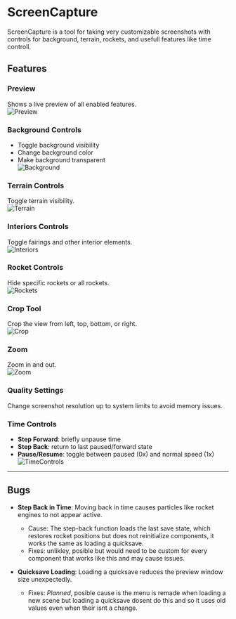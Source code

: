 # ScreenCapture

ScreenCapture is a tool for taking very customizable screenshots with controls for background, terrain, rockets, and usefull features like time controll.  

## Features

### Preview  
Shows a live preview of all enabled features.  
![Preview](gifs/preview.gif)

### Background Controls  
- Toggle background visibility  
- Change background color  
- Make background transparent  
![Background](gifs/background.gif)

### Terrain Controls  
Toggle terrain visibility.  
![Terrain](gifs/terrain.gif)

### Interiors Controls  
Toggle fairings and other interior elements.  
![Interiors](gifs/interiors.gif)

### Rocket Controls  
Hide specific rockets or all rockets.  
![Rockets](gifs/rockets.gif)

### Crop Tool  
Crop the view from left, top, bottom, or right.  
![Crop](gifs/crop.gif)

### Zoom  
Zoom in and out.  
![Zoom](gifs/zoom.gif)

### Quality Settings  
Change screenshot resolution up to system limits to avoid memory issues.  

### Time Controls  
- **Step Forward**: briefly unpause time  
- **Step Back**: return to last paused/forward state  
- **Pause/Resume**: toggle between paused (0x) and normal speed (1x)  
![TimeControls](gifs/time.gif)

---

## Bugs
- **Step Back in Time**: Moving back in time causes particles like rocket engines to not appear active.  
  - Cause: The step-back function loads the last save state, which restores rocket positions but does not reinitialize components, it works the same as loading a quicksave.
  - Fixes: unlikley, posible but would need to be custom for every component that works like this and may cause issues.  

- **Quicksave Loading**: Loading a quicksave reduces the preview window size unexpectedly.
  - Fixes: *Planned*, posible cause is the menu is remade when loading a new scene but loading a quicksave dosent do this and so it uses old values even when their isnt a change.

